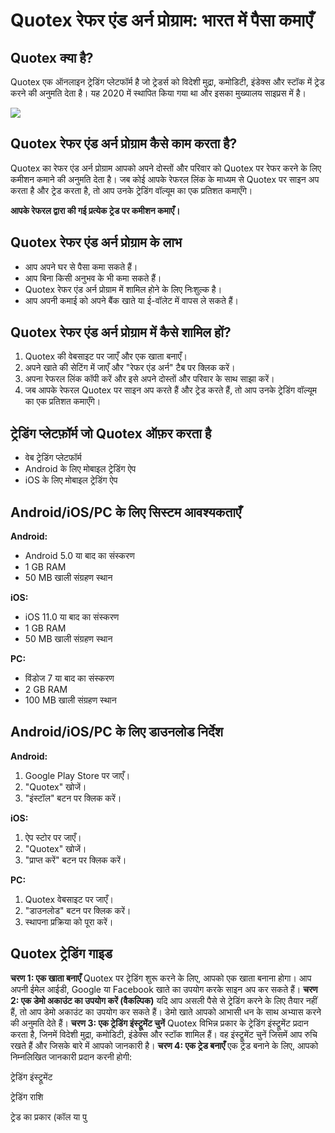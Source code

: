 # Quotex रेफर एंड अर्न प्रोग्राम: भारत में पैसा कमाएँ

## Quotex क्या है?

Quotex एक ऑनलाइन ट्रेडिंग प्लेटफॉर्म है जो ट्रेडर्स को विदेशी मुद्रा, कमोडिटी, इंडेक्स
और स्टॉक में ट्रेड करने की अनुमति देता है। यह 2020 में स्थापित किया गया था और इसका
मुख्यालय साइप्रस में है।

[![](https://static.quotex.io/files/4_en/300_250.jpg)](https://traff.sbs/brokerqxlid)

## Quotex रेफर एंड अर्न प्रोग्राम कैसे काम करता है?

Quotex का रेफर एंड अर्न प्रोग्राम आपको अपने दोस्तों और परिवार को Quotex पर रेफर
करने के लिए कमीशन कमाने की अनुमति देता है। जब कोई आपके रेफरल लिंक के माध्यम से
Quotex पर साइन अप करता है और ट्रेड करता है, तो आप उनके ट्रेडिंग वॉल्यूम का एक
प्रतिशत कमाएँगे।

**आपके रेफरल द्वारा की गई प्रत्येक ट्रेड पर कमीशन कमाएँ।**

## Quotex रेफर एंड अर्न प्रोग्राम के लाभ

-   आप अपने घर से पैसा कमा सकते हैं।
-   आप बिना किसी अनुभव के भी कमा सकते हैं।
-   Quotex रेफर एंड अर्न प्रोग्राम में शामिल होने के लिए निःशुल्क है।
-   आप अपनी कमाई को अपने बैंक खाते या ई-वॉलेट में वापस ले सकते हैं।

## Quotex रेफर एंड अर्न प्रोग्राम में कैसे शामिल हों?

1.  Quotex की वेबसाइट पर जाएँ और एक खाता बनाएँ।
2.  अपने खाते की सेटिंग में जाएँ और "रेफर एंड अर्न" टैब पर क्लिक करें।
3.  अपना रेफरल लिंक कॉपी करें और इसे अपने दोस्तों और परिवार के साथ साझा करें।
4.  जब आपके रेफरल Quotex पर साइन अप करते हैं और ट्रेड करते हैं, तो आप उनके ट्रेडिंग
    वॉल्यूम का एक प्रतिशत कमाएँगे।

## ट्रेडिंग प्लेटफ़ॉर्म जो Quotex ऑफ़र करता है

-   वेब ट्रेडिंग प्लेटफॉर्म
-   Android के लिए मोबाइल ट्रेडिंग ऐप
-   iOS के लिए मोबाइल ट्रेडिंग ऐप

## Android/iOS/PC के लिए सिस्टम आवश्यकताएँ

**Android:**

-   Android 5.0 या बाद का संस्करण
-   1 GB RAM
-   50 MB खाली संग्रहण स्थान

**iOS:**

-   iOS 11.0 या बाद का संस्करण
-   1 GB RAM
-   50 MB खाली संग्रहण स्थान

**PC:**

-   विंडोज 7 या बाद का संस्करण
-   2 GB RAM
-   100 MB खाली संग्रहण स्थान

## Android/iOS/PC के लिए डाउनलोड निर्देश

**Android:**

1.  Google Play Store पर जाएँ।
2.  "Quotex" खोजें।
3.  "इंस्टॉल" बटन पर क्लिक करें।

**iOS:**

1.  ऐप स्टोर पर जाएँ।
2.  "Quotex" खोजें।
3.  "प्राप्त करें" बटन पर क्लिक करें।

**PC:**

1.  Quotex वेबसाइट पर जाएँ।
2.  "डाउनलोड" बटन पर क्लिक करें।
3.  स्थापना प्रक्रिया को पूरा करें।

## Quotex ट्रेडिंग गाइड

**चरण 1: एक खाता बनाएँ** Quotex पर ट्रेडिंग शुरू करने के लिए, आपको एक खाता बनाना
होगा। आप अपनी ईमेल आईडी, Google या Facebook खाते का उपयोग करके साइन अप कर
सकते हैं। **चरण 2: एक डेमो अकाउंट का उपयोग करें (वैकल्पिक)** यदि आप असली पैसे से
ट्रेडिंग करने के लिए तैयार नहीं हैं, तो आप डेमो अकाउंट का उपयोग कर सकते हैं। डेमो खाते
आपको आभासी धन के साथ अभ्यास करने की अनुमति देते हैं। **चरण 3: एक ट्रेडिंग इंस्ट्रूमेंट
चुनें** Quotex विभिन्न प्रकार के ट्रेडिंग इंस्ट्रूमेंट प्रदान करता है, जिनमें विदेशी मुद्रा,
कमोडिटी, इंडेक्स और स्टॉक शामिल हैं। वह इंस्ट्रूमेंट चुनें जिसमें आप रुचि रखते हैं और जिसके
बारे में आपको जानकारी है। **चरण 4: एक ट्रेड बनाएँ** एक ट्रेड बनाने के लिए, आपको
निम्नलिखित जानकारी प्रदान करनी होगी:

ट्रेडिंग इंस्ट्रूमेंट

ट्रेडिंग राशि

ट्रेड का प्रकार (कॉल या पु

